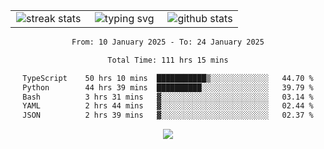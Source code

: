 <div align="center">
  <table style="border: none;" border="0" cellspacing="0" cellpadding="0">
    <tr>
      <td align="center" width="33%">
        <img src="https://github-readme-streak-stats.herokuapp.com/?user=kurtismassey&theme=tokyonight&hide_border=true" alt="streak stats" />
      </td>
      <td align="center" width="33%">
        <img src="https://readme-typing-svg.herokuapp.com/?font=Fira+Code&weight=600&size=15&duration=4000&pause=1000&color=00FF00&center=true&vCenter=true&random=false&width=150&lines=Hey%2C+I%27m+Kurtis!" alt="typing svg" />
      </td>
      <td align="center" width="33%">
        <img src="https://github-readme-stats.vercel.app/api?username=kurtismassey&show_icons=true&theme=tokyonight&hide_title=true" alt="github stats" />
      </td>
    </tr>
  </table>
</div>
<div align="center">

<!--START_SECTION:waka-->

```txt
From: 10 January 2025 - To: 24 January 2025

Total Time: 111 hrs 15 mins

TypeScript    50 hrs 10 mins  ███████████▒░░░░░░░░░░░░░   44.70 %
Python        44 hrs 39 mins  ██████████░░░░░░░░░░░░░░░   39.79 %
Bash          3 hrs 31 mins   ▓░░░░░░░░░░░░░░░░░░░░░░░░   03.14 %
YAML          2 hrs 44 mins   ▓░░░░░░░░░░░░░░░░░░░░░░░░   02.44 %
JSON          2 hrs 39 mins   ▓░░░░░░░░░░░░░░░░░░░░░░░░   02.37 %
```

<!--END_SECTION:waka-->

  <img src="https://github-readme-activity-graph.vercel.app/graph?username=kurtismassey&theme=tokyo-night&hide_border=true&custom_title=Contribution%20Graph" />

</div>